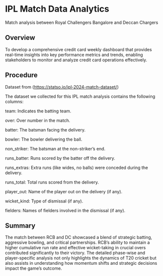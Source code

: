 # IPL Match Data Analytics

Match analysis between Royal Challengers Bangalore and Deccan Chargers

## Overview

To develop a comprehensive credit card weekly dashboard that provides real-time insights into key performance metrics and trends, enabling stakeholders to monitor and analyze credit card operations effectively.

## Procedure

Dataset from (https://statso.io/ipl-2024-match-dataset/)

The dataset we collected for this IPL match analysis contains the following columns:

team: Indicates the batting team.

over: Over number in the match.

batter: The batsman facing the delivery.

bowler: The bowler delivering the ball.

non_striker: The batsman at the non-striker’s end.

runs_batter: Runs scored by the batter off the delivery.

runs_extras: Extra runs (like wides, no balls) were conceded during the delivery.

runs_total: Total runs scored from the delivery.

player_out: Name of the player out on the delivery (if any).

wicket_kind: Type of dismissal (if any).

fielders: Names of fielders involved in the dismissal (if any).





## Summary

The match between RCB and DC showcased a blend of strategic batting, aggressive bowling, and critical partnerships. RCB’s ability to maintain a higher cumulative run rate and effective wicket-taking in crucial overs contributed significantly to their victory. The detailed phase-wise and player-specific analysis not only highlights the dynamics of T20 cricket but also assists in understanding how momentum shifts and strategic decisions impact the game’s outcome.
